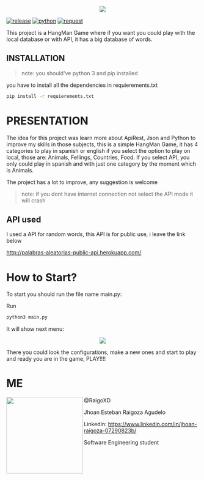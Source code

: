 <p align="center">
  <img src="https://user-images.githubusercontent.com/66691963/179053280-987c995b-a97e-4f35-9453-e551ccfc2d19.png">
</p>


[![release](https://badgen.net/badge/release/1.0)](https://travis-ci.org/joemccann/dillinger) 
[![python](https://badgen.net/badge/python/3.10)](https://www.python.org/)
[![request](http://badgen.net/badge/request/2.28.1/green)](https://pypi.org/project/requests/)


This project is a HangMan Game where if you want you could play with the local database or with API, it has a big database of words.

## INSTALLATION


> note: you should've python 3 and pip installed


you have to install all the dependencies in requierements.txt

```sh
pip install -r requierements.txt
```


# PRESENTATION


The idea for this project was learn more about ApiRest, Json and Python to improve my skills in those subjects, this is a simple HangMan Game, it has 4 categories to play in spanish or english if you select the option to play on local, those are: Animals, Fellings, Countries, Food. If you select API, you only could play in spanish and with just one category by the moment which is Animals.

The project has a lot to improve, any suggestion is welcome


> note: if you dont have internet connection not select the API mode it will crash

## API used 

I used a API for random words, this API is for public use, i leave the link below

http://palabras-aleatorias-public-api.herokuapp.com/


# How to Start? 


To start you should run the file name main.py:

Run

```bash
python3 main.py
```
It will show next menu:

<p align="center">
  <img src="https://user-images.githubusercontent.com/66691963/179068751-471bcfc6-618e-425a-a452-bd8b07fb5b30.png">
</p>

There you could look the configurations, make a new ones and start to play
and ready you are in the game, PLAY!!!!

# ME

<img align="left" width="200" height="200" src="https://avatars.githubusercontent.com/u/66691963?v=4">

@RaigoXD

Jhoan Esteban Raigoza Agudelo

Linkedin: https://www.linkedin.com/in/jhoan-raigoza-07290823b/

Software Engineering student 
